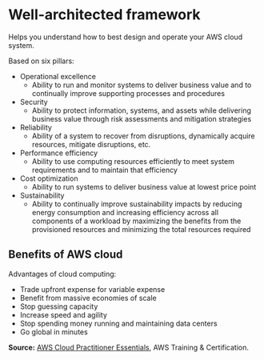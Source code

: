 # Well-architected framework

Helps you understand how to best design and operate your AWS cloud system.

Based on six pillars:

* Operational excellence
  * Ability to run and monitor systems to deliver business value and to continually improve supporting processes and procedures
* Security
  * Ability to protect information, systems, and assets while delivering business value through risk assessments and mitigation strategies
* Reliability
  * Ability of a system to recover from disruptions, dynamically acquire resources, mitigate disruptions, etc.
* Performance efficiency
  * Ability to use computing resources efficiently to meet system requirements and to maintain that efficiency
* Cost optimization
  * Ability to run systems to deliver business value at lowest price point
* Sustainability
  * Ability to continually improve sustainability impacts by reducing energy consumption and increasing efficiency across all components of a workload by maximizing the benefits from the provisioned resources and minimizing the total resources required

## Benefits of AWS cloud

Advantages of cloud computing:

* Trade upfront expense for variable expense
* Benefit from massive economies of scale
* Stop guessing capacity
* Increase speed and agility
* Stop spending money running and maintaining data centers
* Go global in minutes

**Source:** [AWS Cloud Practitioner Essentials](https://www.aws.training/Details/eLearning?id=60697), AWS Training & Certification.